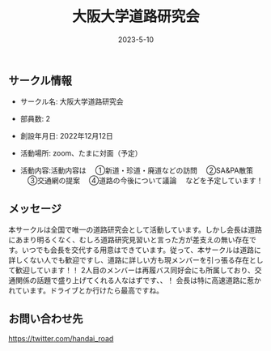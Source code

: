 ﻿---
title: '大阪大学道路研究会'
excerpt: ''
date: '2023-5-10'
iconImage: '/assets/014/icon.png'

ogImage:
  url: '/assets/014/icon.png'
tags:
  - 'サークル'
  
---

## サークル情報
- サークル名: 大阪大学道路研究会
- 部員数: 2
- 創設年月日: 2022年12月12日
- 活動場所: zoom、たまに対面（予定）

- 活動内容:活動内容は
  　①新道・珍道・廃道などの訪問 
  　②SA&PA散策 
  　③交通網の提案 
  　④道路の今後について議論　 
  などを予定しています！

## メッセージ
本サークルは全国で唯一の道路研究会として活動しています。しかし会長は道路にあまり明るくなく、むしろ道路研究見習いと言った方が差支えの無い存在です。いつでも会長を交代する用意はできています。従って、本サークルは道路に詳しくない人でも歓迎ですし、道路に詳しい方も現メンバーを引っ張る存在として歓迎しています！！ 
2人目のメンバーは再履バス同好会にも所属しており、交通関係の話題で盛り上げてくれる人なはずです、、！
会長は特に高速道路に惹かれています。ドライブとか行けたら最高ですね。


## お問い合わせ先
https://twitter.com/handai_road


